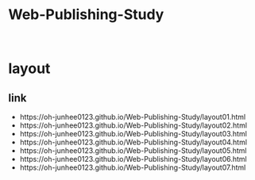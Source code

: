 # Web-Publishing-Study
<br>

# layout

## link
<ul>
  <li>https://oh-junhee0123.github.io/Web-Publishing-Study/layout01.html</li>
  <li>https://oh-junhee0123.github.io/Web-Publishing-Study/layout02.html</li>
  <li>https://oh-junhee0123.github.io/Web-Publishing-Study/layout03.html</li>
  <li>https://oh-junhee0123.github.io/Web-Publishing-Study/layout04.html</li>
  <li>https://oh-junhee0123.github.io/Web-Publishing-Study/layout05.html</li>
  <li>https://oh-junhee0123.github.io/Web-Publishing-Study/layout06.html</li>
  <li>https://oh-junhee0123.github.io/Web-Publishing-Study/layout07.html</li>
</ul>
